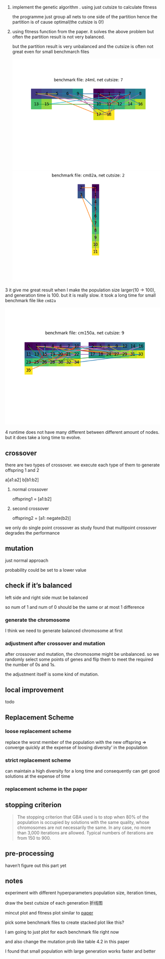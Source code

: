 1. implement the genetic algorithm . using just cutsize to calculate fitness

   the programme just group all nets to one side of the partition hence the partition is of cause optimal(the cutsize is 0!)

2. using fitness function from the paper. it solves the above problem but often the partition result is not very balanced.

   but the partition result is very unbalanced and the cutsize is often not great even for small benchmarch files

   ![z4ml](report_draft.assets/z4ml.png)![cm82a](report_draft.assets/cm82a.png)

3 it give me great result when I make the population size larger(10 -> 100), and generation time is 100. but it is really slow. it took a long time for small benchmark file like `cm82a`

![cm82a](report_draft.assets/cm150a.png)

4 runtime does not have many different between different amount of nodes. but it does take a long time to evolve.



## crossover

there are two types of crossover. we execute each type of them to generate offspring 1 and 2

a[a1:a2] b[b1:b2]

1. normal crossover 

   offspring1 = [a1:b2]

2. second crossover

   offspring2 = [a1: negate(b2)]

we only do single point crossover as study found that multipoint crossover degrades the performance

## mutation

just normal approach

probability could be set to a lower value



## check if it’s balanced

left side and right side must be balanced

so num of 1 and num of 0 should be the same or at most 1 difference

### generate the chromosome

I think we need to generate balanced chromosome at first

### adjustment after crossover and mutation

after crossover and mutation, the chromosome might be unbalanced. so  we randomly select some points of genes and flip them to meet the required the number of 0s and 1s.

the adjustment itself is some kind of mutation.

## local improvement

todo

## Replacement Scheme

### loose replacement scheme

replace the worst member of the  population with the new offspring => converge  quickly at the expense of loosing diversity’ in the population

### strict replacement scheme

can maintain a high diversity for a long time and consequently can get good solutions at the expense of time

### replacement scheme in the paper

## stopping criterion

> The stopping criterion that GBA used  is to stop when 80% of the population is occupied by solutions with the same quality, whose chromosomes are not  necessarily the same. In any case, no more than 3,000 iterations are allowed. Typical numbers of iterations are from  150 to 900.



## pre-processing

haven’t figure out this part yet



## notes

experiment with different hyperparameters population size, iteration times,

draw the best cutsize of each generation 折线图

mincut plot and fitness plot similar to [paper](http://www.ijcee.org/papers/136.pdf)

pick some benchmark files to create stacked plot like this?

I am going to just plot for each benchmark file right now



and also change the mutation prob like table 4.2 in this paper


I found that small population with large generation works faster and better